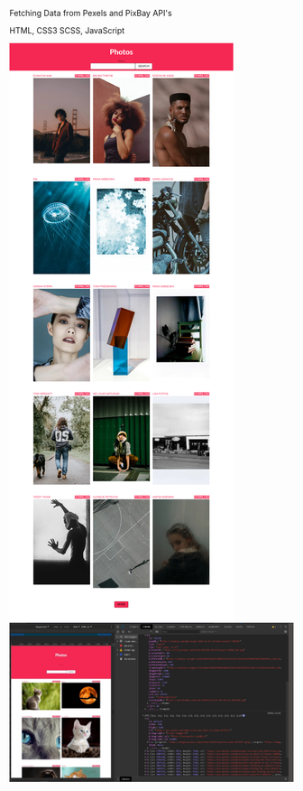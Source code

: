 Fetching Data from Pexels and PixBay API's

HTML, CSS3 SCSS, JavaScript

<img src="./img/overview.jpg">
<img src="./img/overview-apis.JPG">
